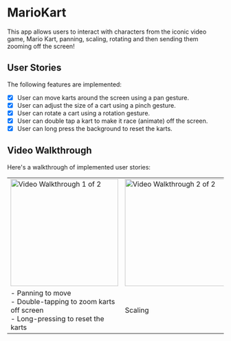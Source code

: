 # MarioKart
This app allows users to interact with characters from the iconic video game, Mario Kart, panning, scaling, rotating and then sending them zooming off the screen!

## User Stories

The following features are implemented:

- [X] User can move karts around the screen using a pan gesture.
- [X] User can adjust the size of a cart using a pinch gesture.
- [X] User can rotate a cart using a rotation gesture.
- [X] User can double tap a kart to make it race (animate) off the screen.
- [X] User can long press the background to reset the karts.

## Video Walkthrough

Here's a walkthrough of implemented user stories:

<table><tr>
<td> <img src='http://g.recordit.co/wH5FdXLTUV.gif' title='Video Walkthrough (1/2)' width='250' alt='Video Walkthrough 1 of 2' /> </td>
<td> <img src='https://media.giphy.com/media/QE4HuEDNmrd66Rl2Xv/giphy.gif' title='Video Walkthrough (2/2)' width='250' alt='Video Walkthrough 2 of 2' /> </td>
 <td> <img src='https://media.giphy.com/media/6OG7JfzkNjTH5BegO0/giphy.gif' title='Video Walkthrough (2/2)' width='250' alt='Video Walkthrough 2 of 2' /> </td>
</tr>
<tr>
  <td>- Panning to move <br>- Double-tapping to zoom karts off screen<br>- Long-pressing to reset the karts</td>
  <td>Scaling</td>
  <td>Rotating</td>
 </tr>


</table>

